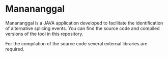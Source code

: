 # Manananggal

Manananggal is a JAVA application developed to facilitate the identification of alternative splicing events. You can find the source code and compiled versions of the tool in this repository.

For the compilation of the source code several external libraries are required.
